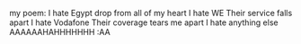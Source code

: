 
my poem:
I hate Egypt
drop from all of my heart
I hate WE
Their service falls apart
I hate Vodafone
Their coverage tears me apart
I hate anything else
AAAAAAHAHHHHHHH :AA